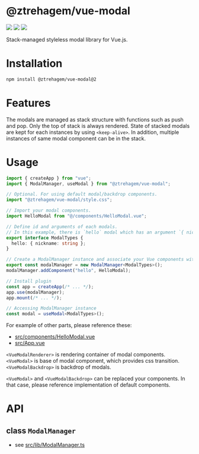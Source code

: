 # @ztrehagem/vue-modal

![](https://img.shields.io/github/package-json/v/ztrehagem/vue-modal/v2)
![](https://img.shields.io/github/license/ztrehagem/vue-modal)
![](https://img.shields.io/badge/vue-%5E3.0.0-brightgreen)

Stack-managed styleless modal library for Vue.js.

# Installation

```sh
npm install @ztrehagem/vue-modal@2
```

# Features

The modals are managed as stack structure with functions such as push and pop.
Only the top of stack is always rendered.
State of stacked modals are kept for each instances by using `<keep-alive>`.
In addition, multiple instances of same modal component can be in the stack.

# Usage

```ts
import { createApp } from "vue";
import { ModalManager, useModal } from "@ztrehagem/vue-modal";

// Optional. For using default modal/backdrop components.
import "@ztrehagem/vue-modal/style.css";

// Import your modal components.
import HelloModal from "@/components/HelloModal.vue";

// Define id and arguments of each modals.
// In this example, there is `hello` modal which has an argument `{ nickname: string }`.
export interface ModalTypes {
  hello: { nickname: string };
}

// Create a ModalManager instance and associate your Vue components with ids defined above.
export const modalManager = new ModalManager<ModalTypes>();
modalManager.addComponent("hello", HelloModal);

// Install plugin
const app = createApp(/* ... */);
app.use(modalManager);
app.mount(/* ... */);

// Accessing ModalManager instance
const modal = useModal<ModalTypes>();
```

For example of other parts, please reference these:

- [src/components/HelloModal.vue](src/components/HelloModal.vue)
- [src/App.vue](src/App.vue)

`<VueModalRenderer>` is rendering container of modal components.
`<VueModal>` is base of modal component, which provides css transition.
`<VueModalBackdrop>` is backdrop of modals.

`<VueModal>` and `<VueModalBackdrop>` can be replaced your components.
In that case, please reference implementation of default components.

# API

## class `ModalManager`

- see [src/lib/ModalManager.ts](src/lib/ModalManager.ts)
